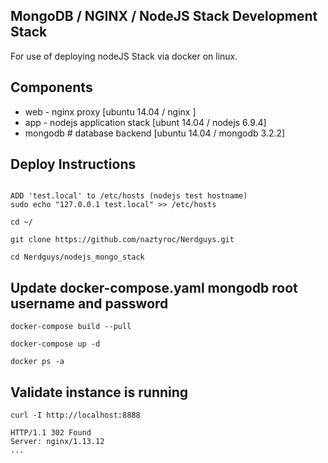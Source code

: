 ## MongoDB / NGINX / NodeJS Stack Development Stack

For use of deploying nodeJS Stack via docker on linux.


## Components

- web - nginx proxy [ubuntu 14.04 / nginx ]
- app - nodejs application stack [ubunt 14.04 / nodejs 6.9.4]
- mongodb # database backend [ubuntu 14.04 / mongodb 3.2.2]


## Deploy Instructions

```console

ADD 'test.local' to /etc/hosts (nodejs test hostname)
sudo echo "127.0.0.1 test.local" >> /etc/hosts

cd ~/

git clone https://github.com/naztyroc/Nerdguys.git

cd Nerdguys/nodejs_mongo_stack

```

## Update docker-compose.yaml mongodb root username and password

```console
docker-compose build --pull

docker-compose up -d

docker ps -a
```

## Validate instance is running

```console
curl -I http://localhost:8888

HTTP/1.1 302 Found
Server: nginx/1.13.12
...
```

